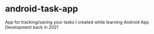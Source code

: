 # android-task-app
App for tracking/saving your tasks I created while learning Android App Development back in 2021
